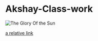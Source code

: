 # Akshay-Class-work
![The Glory Of the Sun](http://www.wallpapers-web.com/data/out/145/5048755-morning-sun-wallpapers.jpg)
























[a relative link](testing.md)
